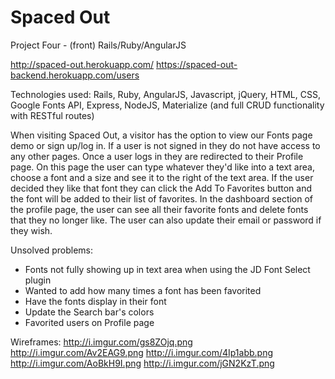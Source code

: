 # Spaced Out
Project Four - (front) Rails/Ruby/AngularJS

http://spaced-out.herokuapp.com/
https://spaced-out-backend.herokuapp.com/users

Technologies used: Rails, Ruby, AngularJS, Javascript, jQuery, HTML, CSS, Google Fonts API, Express, NodeJS, Materialize (and full CRUD functionality with RESTful routes)

When visiting Spaced Out, a visitor has the option to view our Fonts page demo or sign up/log in. If a user is not signed in they do not have access to any other pages. Once a user logs in they are redirected to their Profile page. On this page the user can type whatever they'd like into a text area, choose a font and a size and see it to the right of the text area. If the user decided they like that font they can click the Add To Favorites button and the font will be added to their list of favorites. In the dashboard section of the profile page, the user can see all their favorite fonts and delete fonts that they no longer like. The user can also update their email or password if they wish.

Unsolved problems:
- Fonts not fully showing up in text area when using the JD Font Select plugin
- Wanted to add how many times a font has been favorited
- Have the fonts display in their font
- Update the Search bar's colors
- Favorited users on Profile page

Wireframes:
http://i.imgur.com/gs8ZOjq.png
http://i.imgur.com/Av2EAG9.png
http://i.imgur.com/4Ip1abb.png
http://i.imgur.com/AoBkH9I.png
http://i.imgur.com/jGN2KzT.png
